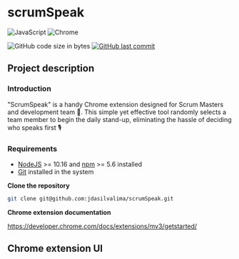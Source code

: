 # scrumSpeak

![JavaScript](https://img.shields.io/badge/JavaScript-EAB300?style=for-the-badge&logo=javascript&logoColor=white)
![Chrome](https://img.shields.io/badge/Google_chrome-4285F4?style=for-the-badge&logo=Google-chrome&logoColor=white)

![GitHub code size in bytes](https://img.shields.io/github/languages/code-size/jdasilvalima/scrumSpeak?style=for-the-badge)
[![GitHub last commit](https://img.shields.io/github/last-commit/jdasilvalima/scrumSpeak?style=for-the-badge)](https://github.com/jdasilvalima/scrumSpeak/commits)

## Project description

### Introduction

"ScrumSpeak" is a handy Chrome extension designed for Scrum Masters and development team 🌄. This simple yet effective tool randomly selects a team member to begin the daily stand-up, eliminating the hassle of deciding who speaks first 🎙️

### Requirements

- [NodeJS](https://nodejs.org/en) >= 10.16 and [npm](https://www.npmjs.com/) >= 5.6 installed
- [Git](https://git-scm.com/) installed in the system

**Clone the repository**
```bash
git clone git@github.com:jdasilvalima/scrumSpeak.git
```

**Chrome extension documentation**

https://developer.chrome.com/docs/extensions/mv3/getstarted/

## Chrome extension UI
